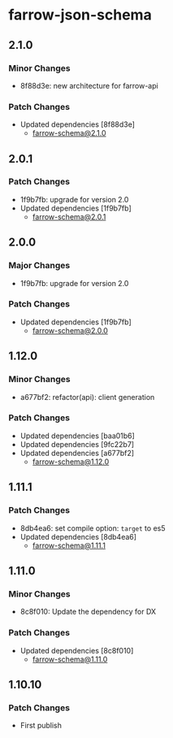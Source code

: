 # farrow-json-schema

## 2.1.0

### Minor Changes

- 8f88d3e: new architecture for farrow-api

### Patch Changes

- Updated dependencies [8f88d3e]
  - farrow-schema@2.1.0

## 2.0.1

### Patch Changes

- 1f9b7fb: upgrade for version 2.0
- Updated dependencies [1f9b7fb]
  - farrow-schema@2.0.1

## 2.0.0

### Major Changes

- 1f9b7fb: upgrade for version 2.0

### Patch Changes

- Updated dependencies [1f9b7fb]
  - farrow-schema@2.0.0

## 1.12.0

### Minor Changes

- a677bf2: refactor(api): client generation

### Patch Changes

- Updated dependencies [baa01b6]
- Updated dependencies [9fc22b7]
- Updated dependencies [a677bf2]
  - farrow-schema@1.12.0

## 1.11.1

### Patch Changes

- 8db4ea6: set compile option: `target` to es5
- Updated dependencies [8db4ea6]
  - farrow-schema@1.11.1

## 1.11.0

### Minor Changes

- 8c8f010: Update the dependency for DX

### Patch Changes

- Updated dependencies [8c8f010]
  - farrow-schema@1.11.0

## 1.10.10

### Patch Changes

- First publish
